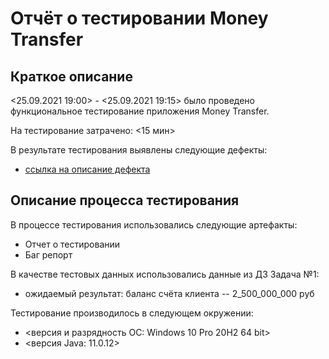 # Отчёт о тестировании Money Transfer

## Краткое описание

<25.09.2021 19:00> - <25.09.2021 19:15> было проведено функциональное тестирование приложения Money Transfer.

На тестирование затрачено: <15 мин>

В результате тестирования выявлены следующие дефекты:
* [ссылка на описание дефекта](https://github.com/Maximkuznets/Java_Lecture1_1/issues)


## Описание процесса тестирования

В процессе тестирования использовались следующие артефакты:
* Отчет о тестировании
* Баг репорт

В качестве тестовых данных использовались данные из ДЗ Задача №1:
* ожидаемый результат: баланс счёта клиента -- 2_500_000_000 руб


Тестирование производилось в следующем окружении:
* <версия и разрядность ОС: Windows 10 Pro 20H2 64 bit>
* <версия Java: 11.0.12>
